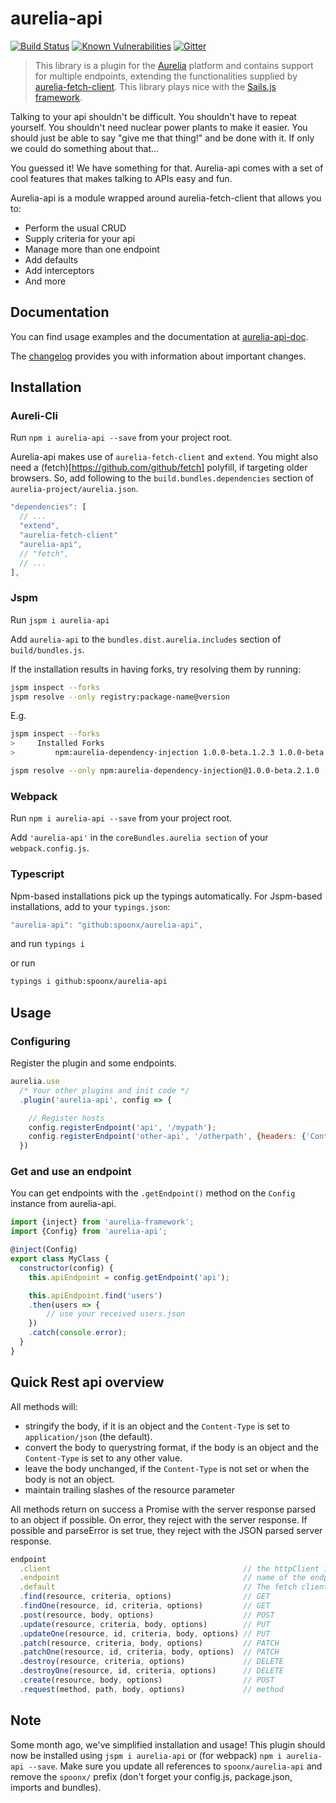 # aurelia-api

[![Build Status](https://travis-ci.org/SpoonX/aurelia-api.svg?branch=master)](https://travis-ci.org/SpoonX/aurelia-api)
[![Known Vulnerabilities](https://snyk.io/test/npm/name/badge.svg)](https://snyk.io/test/npm/aurelia-api)
[![Gitter](https://img.shields.io/gitter/room/nwjs/nw.js.svg?maxAge=2592000?style=plastic)](https://gitter.im/SpoonX/Dev)

> This library is a plugin for the [Aurelia](http://www.aurelia.io/) platform and contains support for multiple endpoints, extending the functionalities supplied by [aurelia-fetch-client](https://github.com/aurelia/fetch-client).
> This library plays nice with the [Sails.js framework](http://sailsjs.org).

Talking to your api shouldn't be difficult. You shouldn't have to repeat yourself. You shouldn't need nuclear power plants to make it easier. You should just be able to say "give me that thing!" and be done with it. If only we could do something about that...

You guessed it! We have something for that. Aurelia-api comes with a set of cool features that makes talking to APIs easy and fun.

Aurelia-api is a module wrapped around aurelia-fetch-client that allows you to:

* Perform the usual CRUD
* Supply criteria for your api
* Manage more than one endpoint
* Add defaults
* Add interceptors
* And more

## Documentation

You can find usage examples and the documentation at [aurelia-api-doc](http://aurelia-api.spoonx.org/).

The [changelog](doc/changelog.md) provides you with information about important changes.

## Installation

### Aureli-Cli

Run `npm i aurelia-api --save` from your project root.

Aurelia-api makes use of `aurelia-fetch-client` and `extend`. You might also need a (fetch)[https://github.com/github/fetch] polyfill, if targeting older browsers. So, add following to the `build.bundles.dependencies` section of `aurelia-project/aurelia.json`.

```js
"dependencies": [
  // ...
  "extend",
  "aurelia-fetch-client"
  "aurelia-api",
  // "fetch",
  // ...
],
```

### Jspm

Run `jspm i aurelia-api`

Add `aurelia-api` to the `bundles.dist.aurelia.includes` section of `build/bundles.js`.

If the installation results in having forks, try resolving them by running:

```sh
jspm inspect --forks
jspm resolve --only registry:package-name@version
```

E.g.

```sh
jspm inspect --forks
>     Installed Forks
>         npm:aurelia-dependency-injection 1.0.0-beta.1.2.3 1.0.0-beta.2.1.0

jspm resolve --only npm:aurelia-dependency-injection@1.0.0-beta.2.1.0
```

### Webpack

Run `npm i aurelia-api --save` from your project root.

Add `'aurelia-api'` in the `coreBundles.aurelia section` of your `webpack.config.js`.

### Typescript

Npm-based installations pick up the typings automatically. For Jspm-based installations, add to your `typings.json`:

```js
"aurelia-api": "github:spoonx/aurelia-api",
```

and run `typings i`

or run

```sh
typings i github:spoonx/aurelia-api
```

## Usage

### Configuring

Register the plugin and some endpoints.

```js
aurelia.use
  /* Your other plugins and init code */
  .plugin('aurelia-api', config => {

    // Register hosts
    config.registerEndpoint('api', '/mypath');
    config.registerEndpoint('other-api', '/otherpath', {headers: {'Content-Type': 'x-www-form-urlencoded'}});
  })
```

### Get and use an endpoint

You can get endpoints with the `.getEndpoint()` method on the `Config` instance from aurelia-api.

```js
import {inject} from 'aurelia-framework';
import {Config} from 'aurelia-api';

@inject(Config)
export class MyClass {
  constructor(config) {
    this.apiEndpoint = config.getEndpoint('api');

    this.apiEndpoint.find('users')
    .then(users => {
        // use your received users.json
    })
    .catch(console.error);
  }
}
```

## Quick Rest api overview

All methods will:

* stringify the body, if it is an object and the `Content-Type` is set to `application/json` (the default).
* convert the body to querystring format, if the body is an object and the `Content-Type` is set to any other value.
* leave the body unchanged, if the `Content-Type` is not set or when the body is not an object.
* maintain trailing slashes of the resource parameter

All methods return on success a Promise with the server response parsed to an object if possible. On error, they reject with the server response. If possible and parseError is set true, they reject with the JSON parsed server response.

```js
endpoint
  .client                                           // the httpClient instance
  .endpoint                                         // name of the endpoint
  .default                                          // The fetch client defaults
  .find(resource, criteria, options)                // GET
  .findOne(resource, id, criteria, options)         // GET
  .post(resource, body, options)                    // POST
  .update(resource, criteria, body, options)        // PUT
  .updateOne(resource, id, criteria, body, options) // PUT
  .patch(resource, criteria, body, options)         // PATCH
  .patchOne(resource, id, criteria, body, options)  // PATCH
  .destroy(resource, criteria, options)             // DELETE
  .destroyOne(resource, id, criteria, options)      // DELETE
  .create(resource, body, options)                  // POST
  .request(method, path, body, options)             // method
```

## Note

Some month ago, we've simplified installation and usage! This plugin should now be installed using `jspm i aurelia-api` or (for webpack) `npm i aurelia-api --save`. Make sure you update all references to `spoonx/aurelia-api` and remove the `spoonx/` prefix (don't forget your config.js, package.json, imports and bundles).
